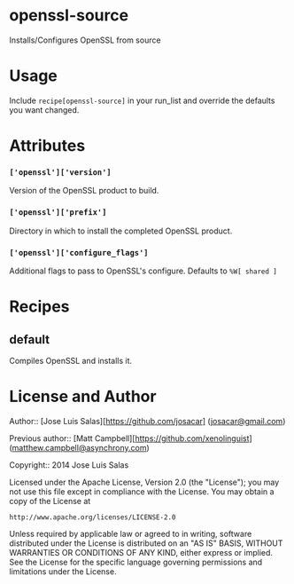 # openssl-source

Installs/Configures OpenSSL from source

# Usage

Include `recipe[openssl-source]` in your run_list and override the
defaults you want changed.

# Attributes

### `['openssl']['version']`

Version of the OpenSSL product to build.

### `['openssl']['prefix']`

Directory in which to install the completed OpenSSL product.

### `['openssl']['configure_flags']`

Additional flags to pass to OpenSSL's configure.
Defaults to `%W[ shared ]`

# Recipes

## default

Compiles OpenSSL and installs it.

# License and Author

Author:: [Jose Luis Salas][https://github.com/josacar] (josacar@gmail.com)

Previous author:: [Matt Campbell][https://github.com/xenolinguist] (matthew.campbell@asynchrony.com)

Copyright:: 2014 Jose Luis Salas

Licensed under the Apache License, Version 2.0 (the "License");
you may not use this file except in compliance with the License.
You may obtain a copy of the License at

    http://www.apache.org/licenses/LICENSE-2.0

Unless required by applicable law or agreed to in writing, software
distributed under the License is distributed on an "AS IS" BASIS,
WITHOUT WARRANTIES OR CONDITIONS OF ANY KIND, either express or
implied.
See the License for the specific language governing permissions and
limitations under the License.
